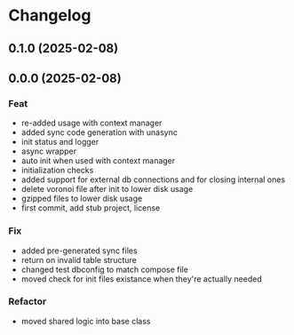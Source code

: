 # Changelog

## 0.1.0 (2025-02-08)

## 0.0.0 (2025-02-08)

### Feat

- re-added usage with context manager
- added sync code generation with unasync
- init status and logger
- async wrapper
- auto init when used with context manager
- initialization checks
- added support for external db connections and for closing internal ones
- delete voronoi file after init to lower disk usage
- gzipped files to lower disk usage
- first commit, add stub project, license

### Fix

- added pre-generated sync files
- return on invalid table structure
- changed test dbconfig to match compose file
- moved check for init files existance when they're actually needed

### Refactor

- moved shared logic into base class
